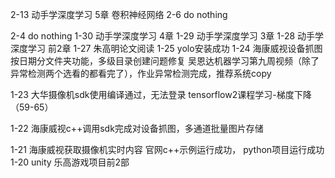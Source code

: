 2-13
动手学深度学习 5章 卷积神经网络
2-6
do nothing

2-4
do nothing
1-30
动手学深度学习 4章
1-29
动手学深度学习 3章
1-28
动手学深度学习 前2章
1-27
朱高明论文阅读
1-25
yolo安装成功
1-24
海康威视设备抓图按日期分文件夹功能，多级目录创建问题修复
吴恩达机器学习第九周视频（除了异常检测两个选看的都看完了），作业异常检测完成，推荐系统copy

1-23
大华摄像机sdk使用编译通过，无法登录
tensorflow2课程学习-梯度下降（59-65）

1-22 海康威视c++调用sdk完成对设备抓图，多通道批量图片存储

1-21
海康威视获取摄像机实时内容
      官网c++示例运行成功，
      python项目运行成功
1-20
unity 乐高游戏项目前2部